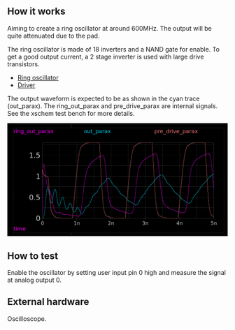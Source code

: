 <!---

This file is used to generate your project datasheet. Please fill in the information below and delete any unused
sections.

You can also include images in this folder and reference them in the markdown. Each image must be less than
512 kb in size, and the combined size of all images must be less than 1 MB.
-->

## How it works

Aiming to create a ring oscillator at around 600MHz. The output will be quite attenuated due to the pad.

The ring oscillator is made of 18 inverters and a NAND gate for enable. To get a good output current, a 2 stage inverter is used with large drive transistors.

* [Ring oscillator](https://xschem-viewer.com/?file=https%3A%2F%2Fgithub.com%2Fmattvenn%2Ftt08-analog-ring-osc%2Fblob%2Fmain%2Fxschem%2Fring.sch)
* [Driver](https://xschem-viewer.com/?file=https://github.com/mattvenn/tt08-analog-ring-osc/blob/main/xschem/driver.sch)

The output waveform is expected to be as shown in the cyan trace (out_parax). The ring_out_parax and pre_drive_parax are internal signals. See the xschem test bench for more details.

![output waveform](output_waveform.png)

## How to test

Enable the oscillator by setting user input pin 0 high and measure the signal at analog output 0.

## External hardware

Oscilloscope.
